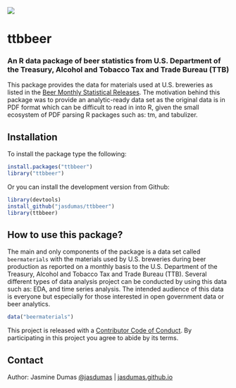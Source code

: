 ![](https://travis-ci.org/jasdumas/ttbbeer.svg?branch=master) 

# ttbbeer

### An R data package of beer statistics from U.S. Department of the Treasury, Alcohol and Tobacco Tax and Trade Bureau (TTB)

This package provides the data for materials used at U.S. breweries as listed in the [Beer Monthly Statistical Releases](https://www.ttb.gov/beer/beer-stats.shtml). The motivation behind this package was to provide an analytic-ready data set as the original data is in PDF format which can be difficult to read in into R, given the small ecosystem of PDF parsing R packages such as: tm, and tabulizer. 

## Installation

To install the package type the following:

```r
install.packages("ttbbeer")
library("ttbbeer")
```

Or you can install the development version from Github:

```r
library(devtools)
install_github("jasdumas/ttbbeer")
library(ttbbeer)
```

## How to use this package?

The main and only components of the package is a data set called `beermaterials` with the materials used by U.S. breweries during beer production as reported on a monthly basis to the U.S. Department of the Treasury, Alcohol and Tobacco Tax and Trade Bureau (TTB). Several different types of data analysis project can be conducted by using this data such as: EDA, and time series analysis. The intended audience of this data is everyone but especially for those interested in open government data or beer analytics.

```r
data("beermaterials")
```

This project is released with a [Contributor Code of Conduct](https://github.com/jasdumas/ttbbeer/blob/master/CONDUCT.md). By participating in this project you agree to abide by its terms.

## Contact

Author: Jasmine Dumas [@jasdumas](https://twitter.com/jasdumas) | [jasdumas.github.io](http://jasdumas.github.io/)
